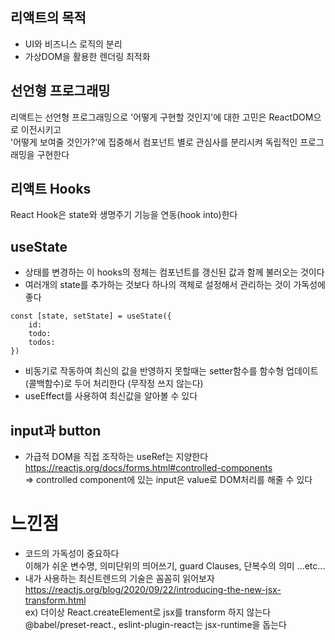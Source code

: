## 리액트의 목적
- UI와 비즈니스 로직의 분리
- 가상DOM을 활용한 렌더링 최적화

## 선언형 프로그래밍
리액트는 선언형 프로그래밍으로 '어떻게 구현할 것인지'에 대한 고민은 ReactDOM으로 이전시키고  
'어떻게 보여줄 것인가?'에 집중해서 컴포넌트 별로 관심사를 분리시켜 독립적인 프로그래밍을 구현한다  

## 리액트 Hooks
React Hook은 state와 생명주기 기능을 연동(hook into)한다

## useState
- 상태를 변경하는 이 hooks의 정체는 컴포넌트를 갱신된 값과 함께 불러오는 것이다
- 여러개의 state를 추가하는 것보다 하나의 객체로 설정해서 관리하는 것이 가독성에 좋다
```
const [state, setState] = useState({
    id: 
    todo:
    todos:
})
```
- 비동기로 작동하여 최신의 값을 반영하지 못할때는 setter함수를 함수형 업데이트(콜백함수)로 두어 처리한다 (무작정 쓰지 않는다)
- useEffect를 사용하여 최신값을 알아볼 수 있다


## input과 button
- 가급적 DOM을 직접 조작하는 useRef는 지양한다  
https://reactjs.org/docs/forms.html#controlled-components  
=> controlled component에 있는 input은 value로 DOM처리를 해줄 수 있다

# 느낀점
- 코드의 가독성이 중요하다  
이해가 쉬운 변수명, 의미단위의 띄어쓰기, guard Clauses, 단복수의 의미 ...etc...
- 내가 사용하는 최신트렌드의 기술은 꼼꼼히 읽어보자  
https://reactjs.org/blog/2020/09/22/introducing-the-new-jsx-transform.html  
ex) 더이상 React.createElement로 jsx를 transform 하지 않는다  
    @babel/preset-react., eslint-plugin-react는 jsx-runtime을 돕는다


